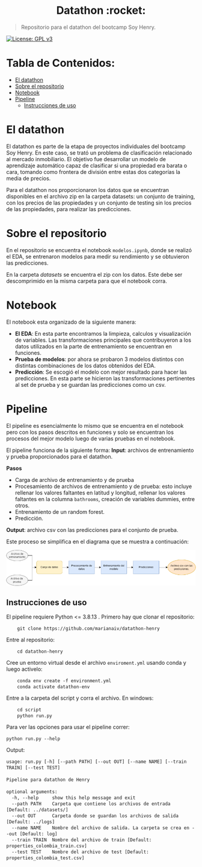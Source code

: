 <h1 align="center"> Datathon :rocket: </h1>

> Repositorio para el datathon del bootcamp Soy Henry.  

[![License: GPL v3](https://img.shields.io/badge/License-GPLv3-blue.svg)](https://www.gnu.org/licenses/gpl-3.0)

# **Tabla de Contenidos:**
- [El datathon <a name="datathon"></a>](#el-datathon-)
- [Sobre el repositorio <a name="about_repo"></a>](#sobre-el-repositorio-)
- [Notebook <a name="notebook"></a>](#notebook-)
- [Pipeline <a name="pipeline"></a>](#pipeline-)
  - [Instrucciones de uso](#instrucciones-de-uso)


# El datathon <a name="datathon"></a>
El datathon es parte de la etapa de proyectos individuales del bootcamp Soy Henry. En este caso, se trató un problema de clasificación relacionado al mercado inmobiliario. El objetivo fue desarrollar un modelo de aprendizaje automático capaz de clasificar si una propiedad era barata o cara, tomando como frontera de división entre estas dos categorías la media de precios.

Para el datathon nos proporcionaron los datos que se encuentran disponibles en el archivo zip en la carpeta datasets: un conjunto de training, con los precios de las propiedades y un conjunto de testing sin los precios de las propiedades, para realizar las predicciones.

# Sobre el repositorio <a name="about_repo"></a>
En el repositorio se encuentra el notebook `modelos.ipynb`, donde se realizó el EDA, se entrenaron modelos para medir su rendimiento y se obtuvieron las predicciones.

En la carpeta *datasets* se encuentra el zip con los datos. Este debe ser descomprimido en la misma carpeta para que el notebook corra.

# Notebook <a name="notebook"></a>
El notebook esta organizado de la siguiente manera:
- **El EDA**: En esta parte encontramos la limpieza, calculos y visualización de variables. Las transformaciones principales que contribuyeron a los datos utilizados en la parte de entrenamiento se encuentran en funciones.
- **Prueba de modelos**: por ahora se probaron 3 modelos distintos con distintas combinaciones de los datos obtenidos del EDA.
- **Predicción**: Se escogió el modelo con mejor resultado para hacer las predicciones. En esta parte se hicieron las transformaciones pertinentes al set de prueba y se guardan las predicciones como un csv.

# Pipeline <a name="pipeline"></a>
El pipeline es esencialmente lo mismo que se encuentra en el notebook pero con los pasos descritos en funciones y solo se encuentran los procesos del mejor modelo luego de varias pruebas en el notebook. 

El pipeline funciona de la siguiente forma:
**Input**: archivos de entrenamiento y prueba proporcionados para el datathon.

**Pasos**
- Carga de archivo de entrenamiento y de prueba
- Procesamiento de archivos de entrenamiento y de prueba: esto incluye rellenar los valores faltantes en latitud y longitud, rellenar los valores faltantes en la columna `bathrooms`, creación de variables dummies, entre otros.
- Entrenamiento de un random forest.
- Predicción.
 
**Output**: archivo csv con las predicciones para el conjunto de prueba.

Este proceso se simplifica en el diagrama que se muestra a continuación:

<p align="center">
<img src="figures/datathon-pipeline.png"/>
</p>

## Instrucciones de uso
El pipeline requiere Python <= 3.8.13 . Primero hay que clonar el repositorio:

```
    git clone https://github.com/marianaiv/datathon-henry
```

Entre al repositorio:
```
    cd datathon-henry
```

Cree un entorno virtual desde el archivo `enviroment.yml` usando conda y luego activelo:
```
    conda env create -f environment.yml
    conda activate datathon-env
```

Entre a la carpeta del script y corra el archivo. En windows:
```
    cd script
    python run.py
```

Para ver las opciones para usar el pipeline correr:

```
python run.py --help
```
Output:
```
usage: run.py [-h] [--path PATH] [--out OUT] [--name NAME] [--train TRAIN] [--test TEST]

Pipeline para datathon de Henry

optional arguments:
  -h, --help     show this help message and exit
  --path PATH    Carpeta que contiene los archivos de entrada [Default: ../datasets/]
  --out OUT      Carpeta donde se guardan los archivos de salida [Default: ../logs]
  --name NAME    Nombre del archivo de salida. La carpeta se crea en --out [Default: log]
  --train TRAIN  Nombre del archivo de train [Default: properties_colombia_train.csv]
  --test TEST    Nombre del archivo de test [Default: properties_colombia_test.csv]
```
